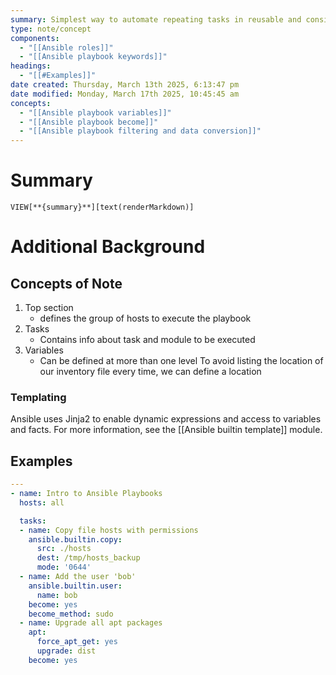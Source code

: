 ```yaml
---
summary: Simplest way to automate repeating tasks in reusable and consistent config files. Defined in YAML and contain any ordered set of steps to be executed on our managed nodes. At a minimum a playbook should define the managed nodes to target and some tasks to run against them.
type: note/concept
components:
  - "[[Ansible roles]]"
  - "[[Ansible playbook keywords]]"
headings:
  - "[[#Examples]]"
date created: Thursday, March 13th 2025, 6:13:47 pm
date modified: Monday, March 17th 2025, 10:45:45 am
concepts:
  - "[[Ansible playbook variables]]"
  - "[[Ansible playbook become]]"
  - "[[Ansible playbook filtering and data conversion]]"
---
```

# Summary
`VIEW[**{summary}**][text(renderMarkdown)]`

# Additional Background
## Concepts of Note
1. Top section
	- defines the group of hosts to execute the playbook
2. Tasks
	- Contains info about task and module to be executed
3. Variables
	- Can be defined at more than one level
To avoid listing the location of our inventory file every time, we can define a location 

### Templating
Ansible uses Jinja2 to enable dynamic expressions and access to variables and facts. For more information, see the [[Ansible builtin template]] module.

## Examples
```yaml
---
- name: Intro to Ansible Playbooks
  hosts: all

  tasks:
  - name: Copy file hosts with permissions
    ansible.builtin.copy:
      src: ./hosts
      dest: /tmp/hosts_backup
      mode: '0644'
  - name: Add the user 'bob'
    ansible.builtin.user:
      name: bob
    become: yes
    become_method: sudo
  - name: Upgrade all apt packages
    apt:
      force_apt_get: yes
      upgrade: dist
    become: yes
```